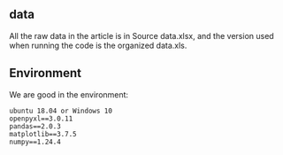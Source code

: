 ## data
All the raw data in the article is in Source data.xlsx, and the version used when running the code is the organized data.xls.


## Environment
We are good in the environment:
```
ubuntu 18.04 or Windows 10
openpyxl==3.0.11
pandas==2.0.3  
matplotlib==3.7.5  
numpy==1.24.4
```
